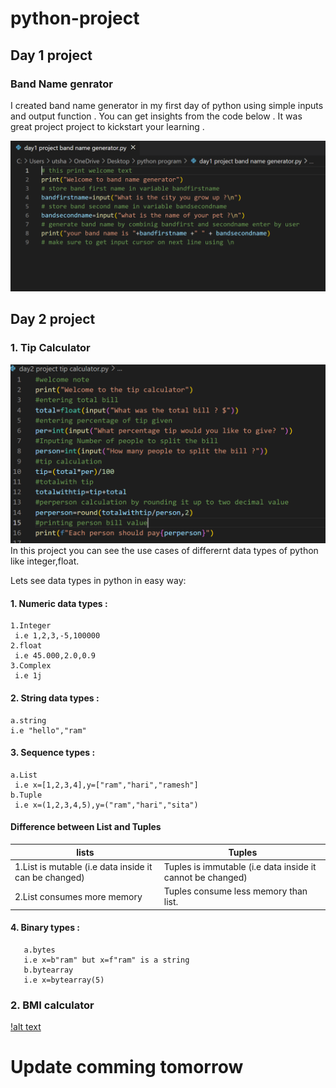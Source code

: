 # python-project
## Day 1 project 
### Band Name genrator
I created band name generator in my first day of python using simple inputs and output function . You can get insights from the code below . It was great project project to kickstart your learning . 

![alt text](https://github.com/Peterpaudel/python-project/blob/94890c72f077540c1cb6b7b11f2e07e36f5c4dc9/images/day1.png)



## Day 2 project
### 1. Tip Calculator

![alt text](https://github.com/Peterpaudel/python-project/blob/0e960e8a9349e74736c53ca454b34fd63f3751e3/images/day2.3.png)
In this project you can see the use cases of differernt data types of python like integer,float.

Lets see data types in python in easy way:
#### 1. Numeric data types :
    1.Integer
     i.e 1,2,3,-5,100000
    2.float 
     i.e 45.000,2.0,0.9
    3.Complex
     i.e 1j
#### 2. String data types :
    a.string 
    i.e "hello","ram"
#### 3. Sequence types :
    a.List 
     i.e x=[1,2,3,4],y=["ram","hari","ramesh"]
    b.Tuple
     i.e x=(1,2,3,4,5),y=("ram","hari","sita")

#### Difference between List and Tuples

| lists | Tuples|
|-------|-------|
| 1.List is mutable (i.e data inside it can be changed) | Tuples is immutable (i.e data inside it cannot be changed) |
| 2.List consumes more memory | Tuples consume less memory than list.|


#### 4. Binary types :
       a.bytes
       i.e x=b"ram" but x=f"ram" is a string
       b.bytearray
       i.e x=bytearray(5)
### 2. BMI calculator

[!alt text](https://github.com/Peterpaudel/python-project/blob/d39e5be1423fd36da0bdaa6db0185473d456e8fc/images/day2.2.png)
# Update comming tomorrow
 
